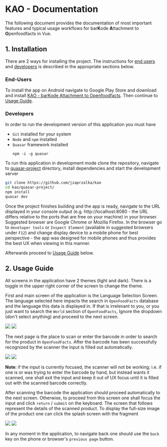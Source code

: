 # KAO - Documentation

The following document provides the documentation of most important features and typical usage workflows for bar**K**ode **A**ttachment to **O**penfoodfacts in Vue. 

## 1. Installation

There are 2 ways for installing the project. The instructions for [end users](#end-users) and [developers](#developers) is described in the appropriate sections below. 

### End-Users

To install the app on Android navigate to Google Play Store and download and install [KAO - barKode Attachment to Openfoodfacts](https://play.google.com/store/apps/details?id=com.company.KAO). Then continue to [Usage Guide](#2-usage-guide). 

### Developers

In order to run the development version of this application you must have 

- `Git` installed for your system
- `Node` and `npm` installed
- `Quasar` framework installed
    ```
    npm -i -g quasar
    ```

To run this application in development mode clone the repository, navigate to [quasar-project](../quasar-project/) directory, install dependencies and start the development server

```sh
git clone https://github.com/jzaprzalka/kao
cd kao/quasar-project/
npm install 
quasar dev
```

Once the project finishes building and the app is ready, navigate to the URL displayed in your console output (e.g. http://localhost:8080 - the URL differs relative to the ports that are free on your machine) in your browser. Suggested browser are Google Chrome or Mozilla Firefox. In the browser go to `developer tools` or `Inspect Element` (available in suggested browsers under `F12`) and change display device to a mobile phone for best perspective - the app was designed for mobile phones and thus provides the best UX when viewing in this manner.

Afterwards proceed to [Usage Guide](#2-usage-guide) below.

## 2. Usage Guide

All screens in the application have 2 themes (light and dark). There is a toggle in the upper right corner of the screen to change the theme. 

First and main screen of the application is the Language Selection Screen. The language selected here impacts the search in `OpenFoodFacts` database and the language this data is displayed in. If that is irrelevant to you, or you just want to search the `World` section of `OpenFoodFacts`, Ignore the dropdown (don't select anything) and proceed to the next screen. 

![](./main_light.jpg)
![](./main_dark.jpg)

The next page is the place to scan or enter the barcode in order to search for the product in `OpenFoodFacts`. After the barcode has been successfully recognized by the scanner the input is filled out automatically. 

![](./scanned_light.jpg)
![](./scanned_dark.jpg)

**Note**: if the input is currently focused, the scanner will not be working; i.e. if one is or was trying to enter the barcode by hand, but instead wants it scanned, one shall exit the input and keep it out of UX focus until it is filled out with the scanned barcode correctly. 

After scanning the barcode the application should proceed automatically to the next screen. Otherwise, to proceed from this screen one shall focus the input and click `return` / `submit` on the keyboard. The screen that follows represent the details of the scanned product. To display the full-size image of the product one can click the splash screen with the fragment

![](./details_light.jpg)
![](./details_dark.jpg)

In any moment in the application, to navigate back one should use the `back` key on the phone or browser's `previous page` button.
